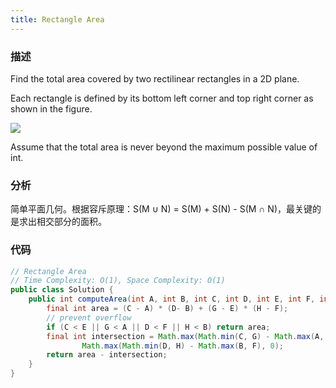 ```yaml
---
title: Rectangle Area
---
```


### 描述

Find the total area covered by two rectilinear rectangles in a 2D plane.

Each rectangle is defined by its bottom left corner and top right corner as shown in the figure.

![](/img/rectangle-area.png)

Assume that the total area is never beyond the maximum possible value of int.

### 分析

简单平面几何。根据容斥原理：S(M ∪ N) = S(M) + S(N) - S(M ∩ N)，最关键的是求出相交部分的面积。

### 代码

```java
// Rectangle Area
// Time Complexity: O(1), Space Complexity: O(1)
public class Solution {
    public int computeArea(int A, int B, int C, int D, int E, int F, int G, int H) {
        final int area = (C - A) * (D- B) + (G - E) * (H - F);
        // prevent overflow
        if (C < E || G < A || D < F || H < B) return area;
        final int intersection = Math.max(Math.min(C, G) - Math.max(A, E), 0) *
                Math.max(Math.min(D, H) - Math.max(B, F), 0);
        return area - intersection;
    }
}
```
